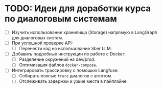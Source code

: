 # TODO: Идеи для доработки курса по диалоговым системам

- [ ] Изучить использование хранилища (Storage) напрямую в LangGraph для диалоговых систем.
- [ ] При успешной проверке API:
  - [ ] Перенести код на использование Sber LLM.
- [ ] Добавить подробные инструкции по работе с Docker:
  - [ ] Разделение окружений на dev/prod.
  - [ ] Оптимизация файлов `docker-compose`.
- [ ] Интегрировать трассировку с помощью Langfuse:
  - [ ] Собирать полные `trace` диалогов с агентом.
  - [ ] Отслеживать задержки и узкие места в пайплайне.
